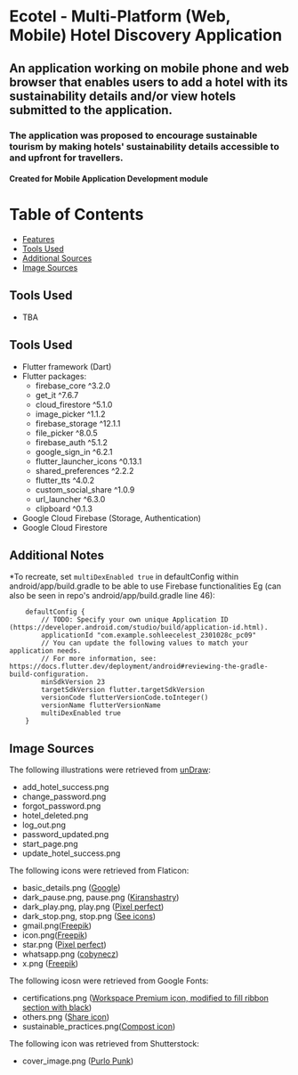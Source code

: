 # Ecotel - Multi-Platform (Web, Mobile) Hotel Discovery Application
## An application working on mobile phone and web browser that enables users to add a hotel with its sustainability details and/or view hotels submitted to the application. 
### The application was proposed to encourage sustainable tourism by making hotels' sustainability details accessible to and upfront for travellers.   
#### Created for Mobile Application Development module

# Table of Contents 
- [Features](#features)
- [Tools Used](#tools-used)
- [Additional Sources](#additional-notes)
- [Image Sources](#image-sources)

## Tools Used 
- TBA 

## Tools Used 
- Flutter framework (Dart)
- Flutter packages:
  - firebase_core ^3.2.0
  - get_it ^7.6.7
  - cloud_firestore ^5.1.0
  - image_picker ^1.1.2
  - firebase_storage ^12.1.1
  - file_picker ^8.0.5
  - firebase_auth ^5.1.2
  - google_sign_in ^6.2.1
  - flutter_launcher_icons ^0.13.1
  - shared_preferences ^2.2.2
  - flutter_tts ^4.0.2
  - custom_social_share ^1.0.9
  - url_launcher ^6.3.0
  - clipboard ^0.1.3
- Google Cloud Firebase (Storage, Authentication)
- Google Cloud Firestore
  
## Additional Notes
*To recreate, set `multiDexEnabled true` in defaultConfig within android/app/build.gradle to be able to use Firebase functionalities 
Eg (can also be seen in repo's android/app/build.gradle line 46): 
```
    defaultConfig {
        // TODO: Specify your own unique Application ID (https://developer.android.com/studio/build/application-id.html).
        applicationId "com.example.sohleecelest_2301028c_pc09"
        // You can update the following values to match your application needs.
        // For more information, see: https://docs.flutter.dev/deployment/android#reviewing-the-gradle-build-configuration.
        minSdkVersion 23
        targetSdkVersion flutter.targetSdkVersion
        versionCode flutterVersionCode.toInteger()
        versionName flutterVersionName
        multiDexEnabled true
    }
```

## Image Sources 
The following illustrations were retrieved from [unDraw](https://undraw.co/illustrations):
- add_hotel_success.png
- change_password.png
- forgot_password.png
- hotel_deleted.png
- log_out.png
- password_updated.png
- start_page.png
- update_hotel_success.png

The following icons were retrieved from Flaticon:
- basic_details.png ([Google](https://www.flaticon.com/authors/google))
- dark_pause.png, pause.png ([Kiranshastry](https://www.flaticon.com/authors/kiranshastry))
- dark_play.png, play.png ([Pixel perfect](https://www.flaticon.com/authors/pixel-perfect))
- dark_stop.png, stop.png ([See icons](https://www.flaticon.com/authors/see-icons))
- gmail.png([Freepik](https://www.flaticon.com/authors/freepik))
- icon.png([Freepik](https://www.flaticon.com/authors/freepik))
- star.png ([Pixel perfect](https://www.flaticon.com/authors/pixel-perfect))
- whatsapp.png ([cobynecz](https://www.flaticon.com/authors/cobynecz))
- x.png ([Freepik](https://www.flaticon.com/authors/freepik))

The following icosn were retrieved from Google Fonts:
- certifications.png ([Workspace Premium icon, modified to fill ribbon section with black](https://fonts.google.com/icons?selected=Material+Symbols+Outlined:workspace_premium:FILL@0;wght@400;GRAD@0;opsz@48&icon.query=certification&icon.size=200&icon.color=%23434343&icon.platform=web))
- others.png ([Share icon](https://fonts.google.com/icons?selected=Material+Symbols+Outlined:share:FILL@0;wght@400;GRAD@0;opsz@48&icon.query=share&icon.size=200&icon.color=%23000000&icon.platform=web))
- sustainable_practices.png([Compost icon](https://fonts.google.com/icons?selected=Material+Symbols+Outlined:compost:FILL@0;wght@400;GRAD@0;opsz@48&icon.query=sust&icon.size=200&icon.color=%23000000&icon.platform=web))

The following icon was retrieved from Shutterstock:
- cover_image.png ([Purlo Punk](https://www.shutterstock.com/image-vector/panorama-icon-flat-style-design-isolated-2079296275))
